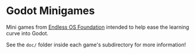 # Godot Minigames

Mini games from [Endless OS Foundation](https://endlessos.org) intended to help ease the learning curve into Godot.

See the `doc/` folder inside each game's subdirectory for more information!
